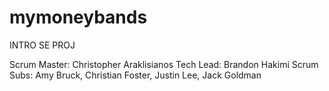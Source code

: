 # mymoneybands
INTRO SE PROJ

Scrum Master: Christopher Araklisianos
Tech Lead: Brandon Hakimi
Scrum Subs: Amy Bruck, Christian Foster, Justin Lee, Jack Goldman